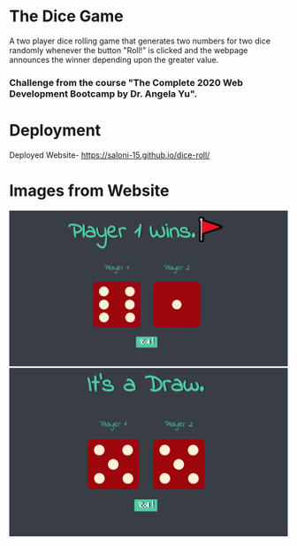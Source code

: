 # The Dice Game
A two player dice rolling game that generates two numbers for two dice randomly whenever the button "Roll!" is clicked and the webpage announces the winner depending upon the greater value.

### Challenge from the course "The Complete 2020 Web Development Bootcamp by Dr. Angela Yu".

# Deployment
Deployed Website- https://saloni-15.github.io/dice-roll/

# Images from Website
![image-1](https://github.com/saloni-15/dice-roll/blob/main/images/dgimg1.PNG)
![image-2](https://github.com/saloni-15/dice-roll/blob/main/images/dgimg2.PNG)
